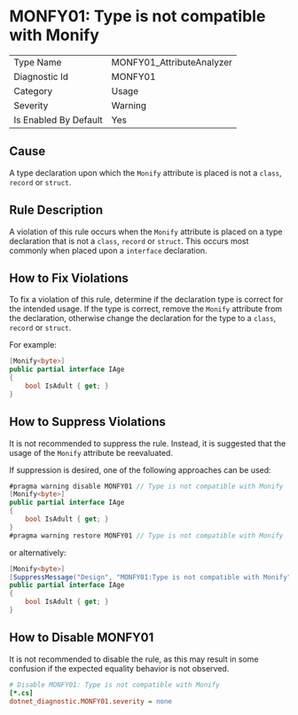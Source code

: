 # MONFY01: Type is not compatible with Monify

<table>
<tr>
  <td>Type Name</td>
  <td>MONFY01_AttributeAnalyzer</td>
</tr>
<tr>
  <td>Diagnostic Id</td>
  <td>MONFY01</td>
</tr>
<tr>
  <td>Category</td>
  <td>Usage</td>
</tr>
<tr>
  <td>Severity</td>
  <td>Warning</td>
</tr>
<tr>
  <td>Is Enabled By Default</td>
  <td>Yes</td>
</tr>
</table>

## Cause

A type declaration upon which the `Monify` attribute is placed is not a `class`, `record` or `struct`.

## Rule Description

A violation of this rule occurs when the `Monify` attribute is placed on a type declaration that is not a `class`, `record` or `struct`. This occurs most commonly when placed upon a `interface` declaration.

## How to Fix Violations

To fix a violation of this rule, determine if the declaration type is correct for the intended usage. If the type is correct, remove the `Monify` attribute from the declaration, otherwise change the declaration for the type to a `class`, `record` or `struct`.

For example:

```csharp
[Monify<byte>]
public partial interface IAge
{
	bool IsAdult { get; }
}
```

## How to Suppress Violations

It is not recommended to suppress the rule. Instead, it is suggested that the usage of the `Monify` attribute be reevaluated.

If suppression is desired, one of the following approaches can be used:

```csharp
#pragma warning disable MONFY01 // Type is not compatible with Monify
[Monify<byte>]
public partial interface IAge
{
	bool IsAdult { get; }
}
#pragma warning restore MONFY01 // Type is not compatible with Monify
```

or alternatively:

```csharp
[Monify<byte>]
[SuppressMessage("Design", "MONFY01:Type is not compatible with Monify", Justification = "Explanation for suppression")]
public partial interface IAge
{
	bool IsAdult { get; }
}
```

## How to Disable MONFY01

It is not recommended to disable the rule, as this may result in some confusion if the expected equality behavior is not observed.

```ini
# Disable MONFY01: Type is not compatible with Monify
[*.cs]
dotnet_diagnostic.MONFY01.severity = none
```